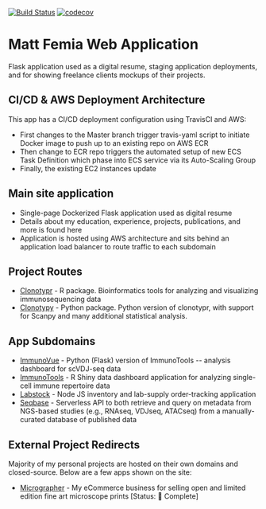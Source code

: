 [![Build Status](https://www.travis-ci.com/mattfemia/mattfemia-portfolio.svg?branch=master)](https://www.travis-ci.com/mattfemia/mattfemia-portfolio)
[![codecov](https://codecov.io/gh/mattfemia/mattfemia-portfolio/branch/master/graph/badge.svg?token=HARA6tY145)](https://codecov.io/gh/mattfemia/mattfemia-portfolio)

# Matt Femia Web Application
  
Flask application used as a digital resume, staging application deployments, and for showing freelance clients mockups of their projects.  
  
## CI/CD & AWS Deployment Architecture

This app has a CI/CD deployment configuration using TravisCI and AWS:  
  
- First changes to the Master branch trigger travis-yaml script to initiate Docker image to push up to an existing repo on AWS ECR  
- Then change to ECR repo triggers the automated setup of new ECS Task Definition which phase into ECS service via its Auto-Scaling Group  
- Finally, the existing EC2 instances update  
  
## Main site application  
  
- Single-page Dockerized Flask application used as digital resume  
- Details about my education, experience, projects, publications, and more is found here  
- Application is hosted using AWS architecture and sits behind an application load balancer to route traffic to each subdomain  

## Project Routes
  
- [Clonotypr](https://www.mattfemia.com/clonotypr) - R package. Bioinformatics tools for analyzing and visualizing immunosequencing data  
- [Clonotypy](https://www.mattfemia.com/clonotypy) - Python package. Python version of clonotypr, with support for Scanpy and many additional statistical analysis.
  
## App Subdomains  

- [ImmunoVue](https://vue.mattfemia.com) - Python (Flask) version of ImmunoTools -- analysis dashboard for scVDJ-seq data
- [ImmunoTools](https://immuno.mattfemia.com) - R Shiny data dashboard application for analyzing single-cell immune repertoire data
- [Labstock](https://labstock.mattfemia.com) - Node JS inventory and lab-supply order-tracking application
- [Seqbase](https://seqbase.mattfemia.com/redoc) - Serverless API to both retrieve and query on metadata from NGS-based studies (e.g., RNAseq, VDJseq, ATACseq) from a manually-curated database of published data

## External Project Redirects
  
Majority of my personal projects are hosted on their own domains and closed-source. Below are a few apps shown on the site:  
  
- [Micrographer](https://www.micrographer.com) - My eCommerce business for selling open and limited edition fine art microscope prints [Status: 🏢 Complete]
